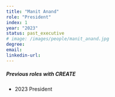```yaml
---
title: "Manit Anand"
role: "President"
index: 1
year: "2023"
status: past_executive
# image: /images/people/manit_anand.jpg
degree:
email:
linkedin-url:
---
```

##### Previous roles with CREATE

- 2023 President

